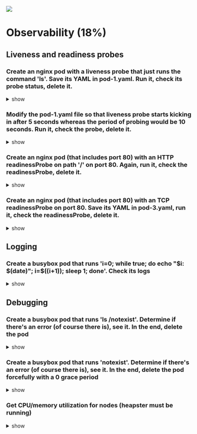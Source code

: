 ![](https://gaforgithub.azurewebsites.net/api?repo=CKAD-exercises/observability&empty)
# Observability (18%)

## Liveness and readiness probes

### Create an nginx pod with a liveness probe that just runs the command 'ls'. Save its YAML in pod-1.yaml. Run it, check its probe status, delete it.

<details><summary>show</summary>
<p>

```bash
kubectl run --generator=run-pod/v1 nginx --image=nginx -o yaml --dry-run > pod-1.yaml
vi pod-1.yaml


```

```YAML
apiVersion: v1
kind: Pod
metadata:
  creationTimestamp: null
  labels:
    run: nginx
  name: nginx
spec:
  containers:
  - image: nginx
    imagePullPolicy: IfNotPresent
    name: nginx
    resources: {}
    livenessProbe: # our probe
      exec: # add this line
        command: # command definition
        - ls # ls command
  dnsPolicy: ClusterFirst
  restartPolicy: Always
status: {}
```

```bash
kubectl create -f pod-1.yaml
kubectl describe pod nginx | grep -i liveness # run this to see that liveness probe works
kubectl delete -f pod-1.yaml
```

</p>
</details>

### Modify the pod-1.yaml file so that liveness probe starts kicking in after 5 seconds whereas the period of probing would be 10 seconds. Run it, check the probe, delete it.

<details><summary>show</summary>
<p>

```bash
kubectl explain pod.spec.containers.livenessProbe # get the exact names
vim pod-1.yaml
```

```YAML
apiVersion: v1
kind: Pod
metadata:
  creationTimestamp: null
  labels:
    run: nginx
  name: nginx
spec:
  containers:
  - image: nginx
    imagePullPolicy: IfNotPresent
    name: nginx
    resources: {}
    livenessProbe:
      initialDelaySeconds: 5 # add this line
      periodSeconds: 10 # add this line as well
      exec:
        command:
        - ls
  dnsPolicy: ClusterFirst
  restartPolicy: Always
status: {}
```

```bash
kubectl create -f pod-1.yaml
kubectl describe po nginx | grep -i liveness
kubectl delete -f pod-1.yaml
```

</p>
</details>

### Create an nginx pod (that includes port 80) with an HTTP readinessProbe on path '/' on port 80. Again, run it, check the readinessProbe, delete it.

<details><summary>show</summary>
<p>

```bash
kubectl run --generator=run-pod/v1 nginx --image=nginx --port=80 -o yaml --dry-run > pod-2.yaml
vi pod-2.yaml
```

```YAML
apiVersion: v1
kind: Pod
metadata:
  creationTimestamp: null
  labels:
    run: nginx
  name: nginx
spec:
  containers:
  - image: nginx
    imagePullPolicy: IfNotPresent
    name: nginx
    resources: {}
    ports:
      - containerPort: 80
    readinessProbe: # declare the readiness probe
      httpGet: # add this line
        path: / #
        port: 80 #
  dnsPolicy: ClusterFirst
  restartPolicy: Always
status: {}
```

```bash
kubectl create -f pod-2.yaml
kubectl describe pod nginx | grep -i readiness # to see the pod readiness details
kubectl delete -f pod-2.yaml
```

</p>
</details>

### Create an nginx pod (that includes port 80) with an TCP readinessProbe on port 80. Save its YAML in pod-3.yaml, run it, check the readinessProbe, delete it.

<details><summary>show</summary>
<p>

```bash
kubectl run --generator=run-pod/v1 nginx --image=nginx --port=80 -o yaml --dry-run > pod-3.yaml
vim pod-3.yaml
```

```YAML
apiVersion: v1
kind: Pod
metadata:
  creationTimestamp: null
  labels:
    run: nginx
  name: nginx
spec:
  containers:
  - image: nginx
    imagePullPolicy: IfNotPresent
    name: nginx
    ports:
    - containerPort: 80
    readinessProbe: # declare the readiness probe
      tcpSocket: # add the following lines
        port: 80
    resources: {}
  dnsPolicy: ClusterFirst
  restartPolicy: Always
status: {}
```

```bash
kubectl create -f pod-3.yaml
kubectl describe pod nginx | grep -i readiness # to see the pod readiness details
kubectl delete -f pod-3.yaml
```

</p>
</details>


## Logging

### Create a busybox pod that runs 'i=0; while true; do echo "$i: $(date)"; i=$((i+1)); sleep 1; done'. Check its logs

<details><summary>show</summary>
<p>

```bash
kubectl run --generator=run-pod/v1 busybox --image=busybox  -- /bin/sh -c 'i=0; while true; do echo "$i: $(date)"; i=$((i+1)); sleep 1; done'
kubectl logs busybox -f # follow the logs
```

</p>
</details>

## Debugging

### Create a busybox pod that runs 'ls /notexist'. Determine if there's an error (of course there is), see it. In the end, delete the pod

<details><summary>show</summary>
<p>

```bash
kubectl run --generator=run-pod/v1 busybox --image=busybox -- /bin/sh -c 'ls /notexist'
# show that there's an error
kubectl logs busybox
kubectl describe po busybox
kubectl delete po busybox
```

</p>
</details>

### Create a busybox pod that runs 'notexist'. Determine if there's an error (of course there is), see it. In the end, delete the pod forcefully with a 0 grace period

<details><summary>show</summary>
<p>

```bash
kubectl run --generator=run-pod/v1 busybox --image=busybox -- notexist
kubectl logs busybox # will bring nothing! container never started
kubectl describe po busybox # in the events section, you'll see the error
# also...
kubectl get events | grep -i error # you'll see the error here as well
kubectl delete po busybox --force --grace-period=0
```

</p>
</details>

### Get CPU/memory utilization for nodes (heapster must be running)

<details><summary>show</summary>
<p>

```bash
kubectl top nodes
```

</p>
</details>
